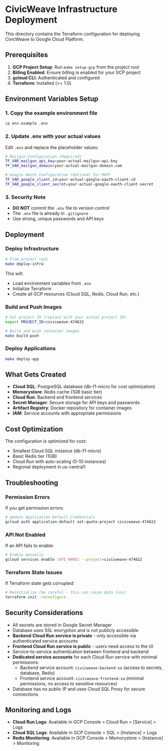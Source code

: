 # CivicWeave Infrastructure Deployment

This directory contains the Terraform configuration for deploying CivicWeave to Google Cloud Platform.

## Prerequisites

1. **GCP Project Setup**: Run `make setup-gcp` from the project root
2. **Billing Enabled**: Ensure billing is enabled for your GCP project
3. **gcloud CLI**: Authenticated and configured
4. **Terraform**: Installed (>= 1.0)

## Environment Variables Setup

### 1. Copy the example environment file

```bash
cp env.example .env
```

### 2. Update .env with your actual values

Edit `.env` and replace the placeholder values:

```bash
# Mailgun Configuration (Required)
TF_VAR_mailgun_api_key=your-actual-mailgun-api-key
TF_VAR_mailgun_domain=your-actual-mailgun-domain.com

# Google OAuth Configuration (Optional for MVP)
TF_VAR_google_client_id=your-actual-google-oauth-client-id
TF_VAR_google_client_secret=your-actual-google-oauth-client-secret
```

### 3. Security Note

- **DO NOT** commit the `.env` file to version control
- The `.env` file is already in `.gitignore`
- Use strong, unique passwords and API keys

## Deployment

### Deploy Infrastructure

```bash
# From project root
make deploy-infra
```

This will:
- Load environment variables from `.env`
- Initialize Terraform
- Create all GCP resources (Cloud SQL, Redis, Cloud Run, etc.)

### Build and Push Images

```bash
# Set project ID (replace with your actual project ID)
export PROJECT_ID=civicweave-474622

# Build and push container images
make build-push
```

### Deploy Applications

```bash
make deploy-app
```

## What Gets Created

- **Cloud SQL**: PostgreSQL database (db-f1-micro for cost optimization)
- **Memorystore**: Redis cache (1GB basic tier)
- **Cloud Run**: Backend and frontend services
- **Secret Manager**: Secure storage for API keys and passwords
- **Artifact Registry**: Docker repository for container images
- **IAM**: Service accounts with appropriate permissions

## Cost Optimization

The configuration is optimized for cost:
- Smallest Cloud SQL instance (db-f1-micro)
- Basic Redis tier (1GB)
- Cloud Run with auto-scaling (0-10 instances)
- Regional deployment in us-central1

## Troubleshooting

### Permission Errors
If you get permission errors:
```bash
# Update Application Default Credentials
gcloud auth application-default set-quota-project civicweave-474622
```

### API Not Enabled
If an API fails to enable:
```bash
# Enable manually
gcloud services enable [API_NAME] --project=civicweave-474622
```

### Terraform State Issues
If Terraform state gets corrupted:
```bash
# Reinitialize (be careful - this can cause data loss)
terraform init -reconfigure
```

## Security Considerations

- All secrets are stored in Google Secret Manager
- Database uses SSL encryption and is not publicly accessible
- **Backend Cloud Run service is private** - only accessible via authenticated service accounts
- **Frontend Cloud Run service is public** - users need access to the UI
- Service-to-service authentication between frontend and backend
- **Dedicated service accounts** for each Cloud Run service with minimal permissions:
  - Backend service account: `civicweave-backend-sa` (access to secrets, database, Redis)
  - Frontend service account: `civicweave-frontend-sa` (minimal permissions, no access to sensitive resources)
- Database has no public IP and uses Cloud SQL Proxy for secure connections

## Monitoring and Logs

- **Cloud Run Logs**: Available in GCP Console > Cloud Run > [Service] > Logs
- **Cloud SQL Logs**: Available in GCP Console > SQL > [Instance] > Logs
- **Redis Monitoring**: Available in GCP Console > Memorystore > [Instance] > Monitoring